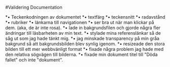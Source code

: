 #Validering Documentation

*• Teckenkodningen av dokumentet 
*• textfärg 
*• teckensnitt
*• radavstånd
*• rubriker 
*• länkarna till navigationen 
*• ser bra ut när man klickar på dem. (aka, de är inte rosa).
*• lade in bakgrundsfilen och gjorde några fler ändringar till läsbarheten av min text.
*• stylade mina referenslänkar så de såg ut som jag hade tänkt mig. 
*• jag minskade transparency på min gråa bakgrund så att bakgrundsbilden blev synlig igenom. 
*• resizeade den stora bilden till ett mer webbvänligt format 
*• fixade några problem jag hade med den relativa sögvägen till bilderna. 
*• fixade min dokument titel till "Döda fallet" och inte "dokument".
